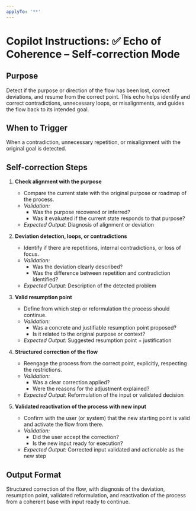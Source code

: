 ```yaml
---
applyTo: '**'
---
```


# Copilot Instructions: ✅ Echo of Coherence – Self-correction Mode

## Purpose

Detect if the purpose or direction of the flow has been lost, correct deviations, and resume from the correct point. This echo helps identify and correct contradictions, unnecessary loops, or misalignments, and guides the flow back to its intended goal.

## When to Trigger

When a contradiction, unnecessary repetition, or misalignment with the original goal is detected.

## Self-correction Steps

1. **Check alignment with the purpose**

   - Compare the current state with the original purpose or roadmap of the process.
   - _Validation:_
     - Was the purpose recovered or inferred?
     - Was it evaluated if the current state responds to that purpose?
   - _Expected Output:_ Diagnosis of alignment or deviation

2. **Deviation detection, loops, or contradictions**

   - Identify if there are repetitions, internal contradictions, or loss of focus.
   - _Validation:_
     - Was the deviation clearly described?
     - Was the difference between repetition and contradiction identified?
   - _Expected Output:_ Description of the detected problem

3. **Valid resumption point**

   - Define from which step or reformulation the process should continue.
   - _Validation:_
     - Was a concrete and justifiable resumption point proposed?
     - Is it related to the original purpose or context?
   - _Expected Output:_ Suggested resumption point + justification

4. **Structured correction of the flow**

   - Reengage the process from the correct point, explicitly, respecting the restrictions.
   - _Validation:_
     - Was a clear correction applied?
     - Were the reasons for the adjustment explained?
   - _Expected Output:_ Reformulation of the input or validated decision

5. **Validated reactivation of the process with new input**

   - Confirm with the user (or system) that the new starting point is valid and activate the flow from there.
   - _Validation:_
     - Did the user accept the correction?
     - Is the new input ready for execution?
   - _Expected Output:_ Corrected input validated and actionable as the new step

## Output Format

Structured correction of the flow, with diagnosis of the deviation, resumption point, validated reformulation, and reactivation of the process from a coherent base with input ready to continue.


